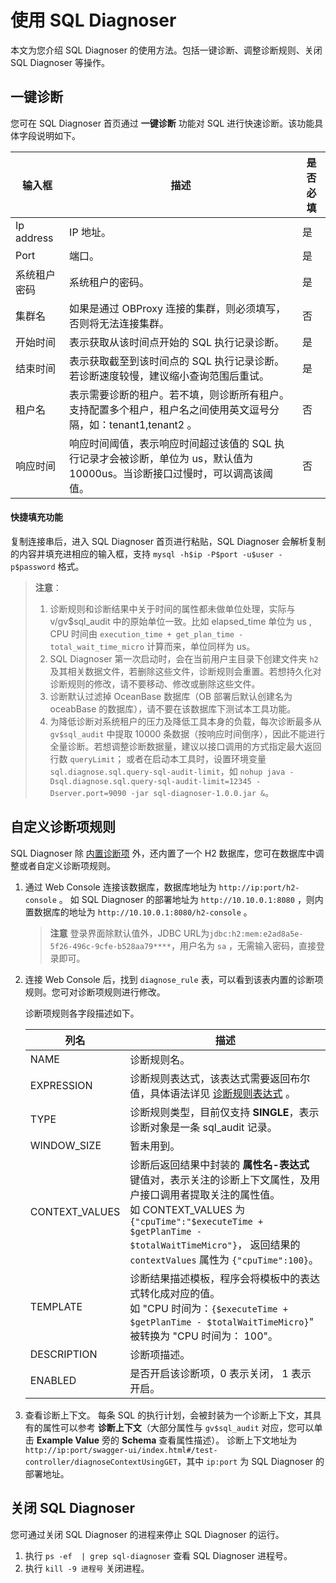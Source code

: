 # 使用 SQL Diagnoser

本文为您介绍 SQL Diagnoser 的使用方法。包括一键诊断、调整诊断规则、关闭 SQL Diagnoser 等操作。

## 一键诊断

您可在 SQL Diagnoser 首页通过 **一键诊断** 功能对 SQL 进行快速诊断。该功能具体字段说明如下。

|                              输入框                              |                                  描述                                  |是否必填|
|-----------------------------------------------------------------|------------------------------------------------------------------------|-------|
| Ip address          | IP 地址。 |   是   |
| Port         | 端口。                |   是   |
| 系统租户密码          | 系统租户的密码。                         |  是 |
| 集群名          | 如果是通过 OBProxy 连接的集群，则必须填写，否则将无法连接集群。                                             |   否   |
| 开始时间      | 表示获取从该时间点开始的 SQL 执行记录诊断。                                     |   是    |
| 结束时间       | 表示获取截至到该时间点的 SQL 执行记录诊断。若诊断速度较慢，建议缩小查询范围后重试。                                      |   是   |
| 租户名      | 表示需要诊断的租户。若不填，则诊断所有租户。</br>支持配置多个租户，租户名之间使用英文逗号分隔，如：tenant1,tenant2 。                              |  否  |
| 响应时间       | 响应时间阈值，表示响应时间超过该值的 SQL 执行记录才会被诊断，单位为 us，默认值为 10000us。当诊断接口过慢时，可以调高该阈值。                                |   否   |

#### 快捷填充功能

复制连接串后，进入 SQL Diagnoser 首页进行粘贴，SQL Diagnoser 会解析复制的内容并填充进相应的输入框，支持 `mysql -h$ip -P$port -u$user -p$password` 格式。

> **注意**：
>
> 1. 诊断规则和诊断结果中关于时间的属性都未做单位处理，实际与 v/gv$sql_audit 中的原始单位一致。比如 elapsed_time 单位为 us , CPU 时间由 `execution_time + get_plan_time - total_wait_time_micro` 计算而来，单位同样为 us。
> 2. SQL Diagnoser 第一次启动时，会在当前用户主目录下创建文件夹 `h2` 及其相关数据文件，若删除这些文件，诊断规则会重置。若想持久化对诊断规则的修改，请不要移动、修改或删除这些文件。
> 3. 诊断默认过滤掉 OceanBase 数据库（OB 部署后默认创建名为 oceabBase 的数据库），请不要在该数据库下测试本工具功能。
> 4. 为降低诊断对系统租户的压力及降低工具本身的负载，每次诊断最多从 `gv$sql_audit` 中提取 10000 条数据（按响应时间倒序），因此不能进行全量诊断。若想调整诊断数据量，建议以接口调用的方式指定最大返回行数 `queryLimit`； 或者在启动本工具时，设置环境变量 `sql.diagnose.sql.query-sql-audit-limit`，如 `nohup java -Dsql.diagnose.sql.query-sql-audit-limit=12345 -Dserver.port=9090 -jar sql-diagnoser-1.0.0.jar &`。

## 自定义诊断项规则

SQL Diagnoser 除 [内置诊断项](../3.sql_diagnoser-paramenters/1.sql_diagnoser-diagnoser-items.md) 外，还内置了一个 H2 数据库，您可在数据库中调整或者自定义诊断项规则。

1. 通过 Web Console 连接该数据库，数据库地址为 `http://ip:port/h2-console` 。
   如 SQL Diagnoser 的部署地址为 `http://10.10.0.1:8080` ，则内置数据库的地址为 `http://10.10.0.1:8080/h2-console` 。
    > **注意**
    > 登录界面除默认值外，JDBC URL为`jdbc:h2:mem:e2ad8a5e-5f26-496c-9cfe-b528aa79****`，用户名为 `sa` ，无需输入密码，直接登录即可。
2. 连接 Web Console 后，找到 `diagnose_rule` 表，可以看到该表内置的诊断项规则。您可对诊断项规则进行修改。

    诊断项规则各字段描述如下。
    
    |                              列名                              |                                  描述                                  |
    |--------------------------------------------------------------|----------------------------------------------------------------------|
    | NAME          | 诊断规则名。 |
    | EXPRESSION         | 诊断规则表达式，该表达式需要返回布尔值，具体语法详见 [诊断规则表达式](../3.sql_diagnoser-paramenters/2.sql_diagnoser-expression.md) 。                |
    | TYPE          | 诊断规则类型，目前仅支持 **SINGLE**，表示诊断对象是一条 sql_audit 记录。                         |
    | WINDOW_SIZE          | 暂未用到。                                             |
    | CONTEXT_VALUES         | 诊断后返回结果中封装的 **属性名-表达式** 键值对，表示关注的诊断上下文属性，及用户接口调用者提取关注的属性值。</br>如 CONTEXT_VALUES 为 `{"cpuTime":"$executeTime + $getPlanTime - $totalWaitTimeMicro"}`， 返回结果的 `contextValues` 属性为 `{"cpuTime":100}`。                                               |
    | TEMPLATE       | 诊断结果描述模板，程序会将模板中的表达式转化成对应的值。</br>如 "CPU 时间为：`{$executeTime + $getPlanTime - $totalWaitTimeMicro}`" 被转换为 "CPU 时间为： 100"。                                      |
    | DESCRIPTION      | 诊断项描述。                                |
    | ENABLED       | 是否开启该诊断项，0 表示关闭， 1 表示开启。                                |

3. 查看诊断上下文。
每条 SQL 的执行计划，会被封装为一个诊断上下文，其具有的属性可以参考 **诊断上下文**（大部分属性与 `gv$sql_audit` 对应，您可以单击 **Example Value** 旁的 **Schema** 查看属性描述）。
诊断上下文地址为 `http://ip:port/swagger-ui/index.html#/test-controller/diagnoseContextUsingGET`，其中 `ip:port` 为 SQL Diagnoser 的部署地址。

## 关闭 SQL Diagnoser

您可通过关闭 SQL Diagnoser 的进程来停止 SQL Diagnoser 的运行。

1. 执行 `ps -ef  | grep sql-diagnoser` 查看 SQL Diagnoser 进程号。
2. 执行 `kill -9 进程号` 关闭进程。
